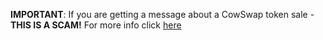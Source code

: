 
**IMPORTANT**: If you are getting a message about a CowSwap token sale - **THIS IS A SCAM!** For more info click [here](https://discord.com/channels/869166959739170836/869948218388119584/911951973547393126)
